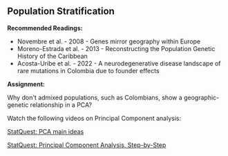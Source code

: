 ## Population Stratification


**Recommended Readings:**
- Novembre et al. - 2008 - Genes mirror geography within Europe
- Moreno-Estrada et al. - 2013 - Reconstructing the Population Genetic History of the Caribbean
- Acosta-Uribe et al. - 2022 - A neurodegenerative disease landscape of rare mutations in Colombia due to founder effects


**Assignment:**

Why don't admixed populations, such as Colombians, show a geographic-genetic relationship in a PCA? 

Watch the following videos on Principal Component analysis:

[StatQuest: PCA main ideas](https://www.youtube.com/watch?v=HMOI_lkzW08)

[StatQuest: Principal Component Analysis, Step-by-Step](https://www.youtube.com/watch?v=FgakZw6K1QQ)

